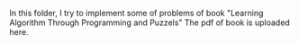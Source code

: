 In this folder, I try to implement some of problems of book "Learning Algorithm Through Programming and Puzzels"
The pdf of book is uploaded here. 


